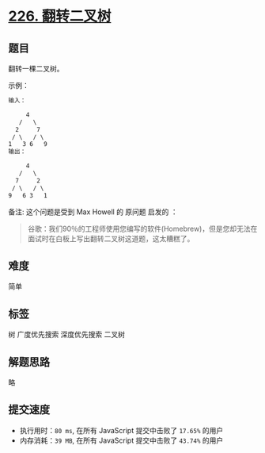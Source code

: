 # [226. 翻转二叉树](https://leetcode-cn.com/problems/invert-binary-tree/)

## 题目

翻转一棵二叉树。

示例：

```txt
输入：

     4
   /   \
  2     7
 / \   / \
1   3 6   9
输出：

     4
   /   \
  7     2
 / \   / \
9   6 3   1
```

备注:
这个问题是受到 Max Howell 的 原问题 启发的 ：

> 谷歌：我们90％的工程师使用您编写的软件(Homebrew)，但是您却无法在面试时在白板上写出翻转二叉树这道题，这太糟糕了。

## 难度

简单

## 标签

树 广度优先搜索 深度优先搜索 二叉树

## 解题思路

略

## 提交速度

- 执行用时：`80 ms`, 在所有 JavaScript 提交中击败了 `17.65%` 的用户
- 内存消耗：`39 MB`, 在所有 JavaScript 提交中击败了 `43.74%` 的用户
